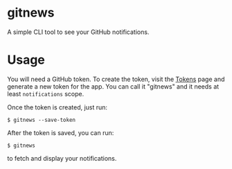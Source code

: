 # gitnews

A simple CLI tool to see your GitHub notifications.

# Usage

You will need a GitHub token. To create the token, visit the [Tokens](https://github.com/settings/tokens) page and generate a new token for the app. You can call it "gitnews" and it needs at least `notifications` scope.

Once the token is created, just run:

```
$ gitnews --save-token
```

After the token is saved, you can run:

```
$ gitnews
```

to fetch and display your notifications.
